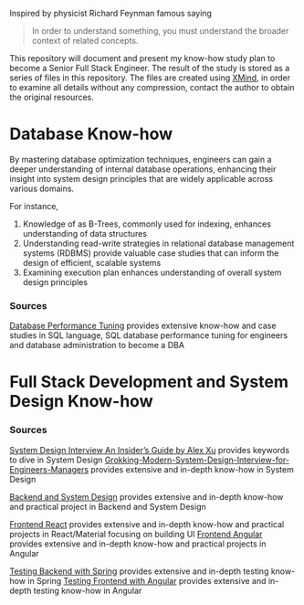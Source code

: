 Inspired by physicist Richard Feynman famous saying 
> In order to understand something, you must understand the broader context of related concepts.

This repository will document and present my know-how study plan to become a Senior Full Stack Engineer. The result of the study is stored as a series of files in this repository. The files are created using [XMind](https://xmind.app/), in order to examine all details without any compression, contact the author to obtain the original resources.

# Database Know-how
By mastering database optimization techniques, engineers can gain a deeper understanding of internal database operations, enhancing their insight into system design principles that are widely applicable across various domains. 

For instance, 

1. Knowledge of as B-Trees, commonly used for indexing, enhances understanding of data structures  
2. Understanding read-write strategies in relational database management systems (RDBMS) provide valuable case studies that can inform the design of efficient, scalable systems
3. Examining execution plan enhances understanding of overall system design principles

### Sources
[Database Performance Tuning](https://wecommit.com.vn/) provides extensive know-how and case studies in SQL language, SQL database performance tuning for engineers and database administration to become a DBA

# Full Stack Development and System Design Know-how
### Sources
[System Design Interview An Insider’s Guide by Alex Xu](https://github.com/Henrywu573/Catalogue/blob/master/System%20Design%20Interview%20An%20Insider%E2%80%99s%20Guide%20by%20Alex%20Xu%20(z-lib.org).pdf) provides keywords to dive in System Design 
[Grokking-Modern-System-Design-Interview-for-Engineers-Managers](https://github.com/anonystick/anonystick/tree/main/Library/system.design/educative.io/Grokking-Modern-System-Design-Interview-for-Engineers-Managers) provides extensive and in-depth know-how in System Design

[Backend and System Design](https://github.com/anonystick/anonystick) provides extensive and in-depth know-how and practical project in Backend and System Design

[Frontend React](https://www.youtube.com/@trungquandev/featured) provides extensive and in-depth know-how and practical projects in React/Material focusing on building UI
[Frontend Angular](https://github.com/angular-vietnam/100-days-of-angular) provides extensive and in-depth know-how and practical projects in Angular

[Testing Backend with Spring](https://rieckpil.de/courses/) provides extensive and in-depth testing know-how in Spring
[Testing Frontend with Angular](https://testing-angular.com/) provides extensive and in-depth testing know-how in Angular

